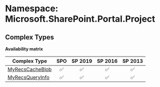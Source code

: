 # Namespace: Microsoft.SharePoint.Portal.Project

## Complex Types

**Availability matrix**

Complex Type | SPO | SP 2019 | SP 2016 | SP 2013
----------|:---:|:-------:|:-------:|:-------:
[MyRecsCacheBlob](./ComplexTypes/MyRecsCacheBlob.md) | ✅ | ✅ | ✅ | ✅
[MyRecsQueryInfo](./ComplexTypes/MyRecsQueryInfo.md) | ✅ | ✅ | ✅ | ✅